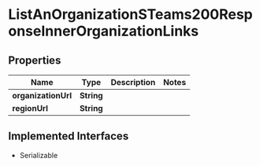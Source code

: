 

# ListAnOrganizationSTeams200ResponseInnerOrganizationLinks


## Properties

| Name | Type | Description | Notes |
|------------ | ------------- | ------------- | -------------|
|**organizationUrl** | **String** |  |  |
|**regionUrl** | **String** |  |  |


## Implemented Interfaces

* Serializable


